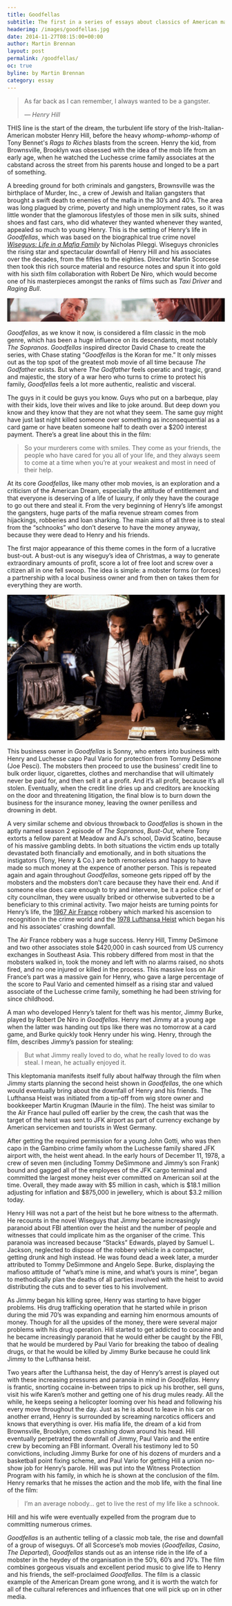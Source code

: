 ```yaml
---
title: Goodfellas
subtitle: The first in a series of essays about classics of American mafia films and one television program (The Sopranos)
headerimg: /images/goodfellas.jpg
date: 2014-11-27T08:15:00+00:00
author: Martin Brennan
layout: post
permalink: /goodfellas/
oc: true
byline: by Martin Brennan
category: essay
---
```


<blockquote class="hero"><p>As far back as I can remember, I always wanted to be a gangster.</p><cite>— Henry Hill</cite></blockquote>

<span class="first-letter">T</span>HIS line is the start of the dream, the turbulent life story of the Irish-Italian-American mobster Henry Hill, before the heavy *whomp-whomp-whomp* of Tony Bennet's *Rags to Riches* blasts from the screen. Henry the kid, from Brownsville, Brooklyn was obsessed with the idea of the mob life from an early age, when he watched the Luchesse crime family associates at the cabstand across the street from his parents house and longed to be a part of something.<!--more-->

A breeding ground for both criminals and gangsters, Brownsville was the birthplace of Murder, Inc., a crew of Jewish and Italian gangsters that brought a swift death to enemies of the mafia in the 30’s and 40’s. The area was long plagued by crime, poverty and high unemployment rates, so it was little wonder that the glamorous lifestyles of those men in silk suits, shined shoes and fast cars, who did whatever they wanted whenever they wanted, appealed so much to young Henry.
This is the setting of Henry’s life in *Goodfellas*, which was based on the biographical true crime novel [*Wiseguys: Life in a Mafia Family*](http://www.goodreads.com/book/show/158141.Wiseguy) by Nicholas Pileggi. Wiseguys chronicles the rising star and spectacular downfall of Henry Hill and his associates over the decades, from the fifties to the eighties. Director Martin Scorcese then took this rich source material and resource notes and spun it into gold with his sixth film collaboration with Robert De Niro, which would become one of his masterpieces amongst the ranks of films such as *Taxi Driver* and *Raging Bull*.

![goodfellas](/images/goodfellas.jpg)

*Goodfellas*, as we know it now, is considered a film classic in the mob genre, which has been a huge influence on its descendants, most notably *The Sopranos*. *Goodfellas* inspired director David Chase to create the series, with Chase stating “*Goodfellas* is the Koran for me.” It only misses out as the top spot of the greatest mob movie of all time because *The Godfather* exists. But where *The Godfather* feels operatic and tragic, grand and majestic, the story of a war hero who turns to crime to protect his family, *Goodfellas* feels a lot more authentic, realistic and visceral.

The guys in it could be guys you know. Guys who put on a barbeque, play with their kids, love their wives and like to joke around. But deep down you know and they know that they are not what they seem. The same guy might have just last night killed someone over something as inconsequential as a card game or have beaten someone half to death over a $200 interest payment. There’s a great line about this in the film:

> So your murderers come with smiles. They come as your friends, the people who have cared for you all of your life, and they always seem to come at a time when you’re at your weakest and most in need of their help.

At its core *Goodfellas*, like many other mob movies, is an exploration and a criticism of the American Dream, especially the attitude of entitlement and that everyone is deserving of a life of luxury, if only they have the courage to go out there and steal it. From the very beginning of Henry’s life amongst the gangsters, huge parts of the mafia revenue stream comes from hijackings, robberies and loan sharking. The main aims of all three is to steal from the “schnooks” who don’t deserve to have the money anyway, because they were dead to Henry and his friends.

The first major appearance of this theme comes in the form of a lucrative bust-out. A bust-out is any wiseguy’s idea of Christmas, a way to generate extraordinary amounts of profit, score a lot of free loot and screw over a citizen all in one fell swoop. The idea is simple: a mobster forms (or forces) a partnership with a local business owner and from then on takes them for everything they are worth.

![goodfellas](/images/goodfellas2.jpg)

This business owner in *Goodfellas* is Sonny, who enters into business with Henry and Luchesse capo Paul Vario for protection from Tommy DeSimone (Joe Pesci). The mobsters then proceed to use the business’ credit line to bulk order liquor, cigarettes, clothes and merchandise that will ultimately never be paid for, and then sell it at a profit. And it’s all profit, because it’s all stolen. Eventually, when the credit line dries up and creditors are knocking on the door and threatening litigation, the final blow is to burn down the business for the insurance money, leaving the owner penilless and drowning in debt.

A very similar scheme and obvious throwback to *Goodfellas* is shown in the aptly named season 2 episode of *The Sopranos*, *Bust-Out*, where Tony extorts a fellow parent at Meadow and AJ’s school, David Scatino, because of his massive gambling debts. In both situations the victim ends up totally devastated both financially and emotionally, and in both situations the instigators (Tony, Henry & Co.) are both remorseless and happy to have made so much money at the expence of another person.
This is repeated again and again throughout *Goodfellas*, someone gets ripped off by the mobsters and the mobsters don’t care because they have their end. And if someone else does care enough to try and intervene, be it a police chief or city councilman, they were usually bribed or otherwise subverted to be a beneficiary to this criminal activity. Two major heists are turning points for Henry’s life, the [1967 Air France](https://en.wikipedia.org/wiki/Air_France_robbery) robbery which marked his ascension to recognition in the crime world and the [1978 Lufthansa Heist](https://en.wikipedia.org/wiki/Lufthansa_heist) which began his and his associates’ crashing downfall.

The Air France robbery was a huge success. Henry Hill, Timmy DeSimone and two other associates stole $420,000 in cash sourced from US currency exchanges in Southeast Asia. This robbery differed from most in that the mobsters walked in, took the money and left with no alarms raised, no shots fired, and no one injured or killed in the process. This massive loss on Air France’s part was a massive gain for Henry, who gave a large percentage of the score to Paul Vario and cemented himself as a rising star and valued associate of the Luchesse crime family, something he had been striving for since childhood.

A man who developed Henry’s talent for theft was his mentor, Jimmy Burke, played by Robert De Niro in *Goodfellas*. Henry met Jimmy at a young age when the latter was handing out tips like there was no tomorrow at a card game, and Burke quickly took Henry under his wing. Henry, through the film, describes Jimmy’s passion for stealing:

> But what Jimmy really loved to do, what he really loved to do was steal. I mean, he actually enjoyed it.

This kleptomania manifests itself fully about halfway through the film when Jimmy starts planning the second heist shown in *Goodfellas*, the one which would eventually bring about the downfall of Henry and his friends. The Lufthansa Heist was initiated from a tip-off from wig store owner and bookkeeper Martin Krugman (Maurie in the film). The heist was similar to the Air France haul pulled off earlier by the crew, the cash that was the target of the heist was sent to JFK airport as part of currency exchange by American servicemen and tourists in West Germany.

After getting the required permission for a young John Gotti, who was then capo in the Gambino crime family whom the Luchesse family shared JFK airport with, the heist went ahead. In the early hours of December 11, 1978, a crew of seven men (including Tommy DeSimmone and Jimmy’s son Frank) bound and gagged all of the employees of the JFK cargo terminal and committed the largest money heist ever committed on American soil at the time. Overall, they made away with $5 million in cash, which is $18.1 million adjusting for inflation and $875,000 in jewellery, which is about $3.2 million today.

Henry Hill was not a part of the heist but he bore witness to the aftermath. He recounts in the novel Wiseguys that Jimmy became increasingly paranoid about FBI attention over the heist and the number of people and witnesses that could implicate him as the organiser of the crime. This paranoia was increased because “Stacks” Edwards, played by Samuel L. Jackson, neglected to dispose of the robbery vehicle in a compacter, getting drunk and high instead. He was found dead a week later, a murder attributed to Tommy DeSimmone and Angelo Sepe. Burke, displaying the mafioso attitude of “what’s mine is mine, and what’s yours is mine”, began to methodically plan the deaths of all parties involved with the heist to avoid distributing the cuts and to sever ties to his involvement.

As Jimmy began his killing spree, Henry was starting to have bigger problems. His drug trafficking operation that he started while in prison during the mid 70’s was expanding and earning him enormous amounts of money. Though for all the upsides of the money, there were several major problems with his drug operation. Hill started to get addicted to cocaine and he became increasingly paranoid that he would either be caught by the FBI, that he would be murdered by Paul Vario for breaking the taboo of dealing drugs, or that he would be killed by Jimmy Burke because he could link Jimmy to the Lufthansa heist.

Two years after the Lufthansa heist, the day of Henry’s arrest is played out with these increasing pressures and paranoia in mind in *Goodfellas*. Henry is frantic, snorting cocaine in-between trips to pick up his brother, sell guns, visit his wife Karen’s mother and getting one of his drug mules ready. All the while, he keeps seeing a helicopter looming over his head and following his every move throughout the day. Just as he is about to leave in his car on another errand, Henry is surrounded by screaming narcotics officers and knows that everything is over. His mafia life, the dream of a kid from Brownsville, Brooklyn, comes crashing down around his head.
Hill eventually perpetrated the downfall of Jimmy, Paul Vario and the entire crew by becoming an FBI informant. Overall his testimony led to 50 convictions, including Jimmy Burke for one of his dozens of murders and a basketball point fixing scheme, and Paul Vario for getting Hill a union no-show job for Henry’s parole. Hill was put into the Witness Protection Program with his family, in which he is shown at the conclusion of the film. Henry remarks that he misses the action and the mob life, with the final line of the film:

> I’m an average nobody… get to live the rest of my life like a schnook.

Hill and his wife were eventually expelled from the program due to committing numerous crimes.

*Goodfellas* is an authentic telling of a classic mob tale, the rise and downfall of a group of wiseguys. Of all Scorcese’s mob movies (*Goodfellas*, *Casino*, *The Departed*), *Goodfellas* stands out as an intense ride in the life of a mobster in the heydey of the organisation in the 50’s, 60’s and 70’s. The film combines gorgeous visuals and excellent period music to give life to Henry and his friends, the self-proclaimed *Goodfellas*. The film is a classic example of the American Dream gone wrong, and it is worth the watch for all of the cultural references and influences that one will pick up on in other media.
